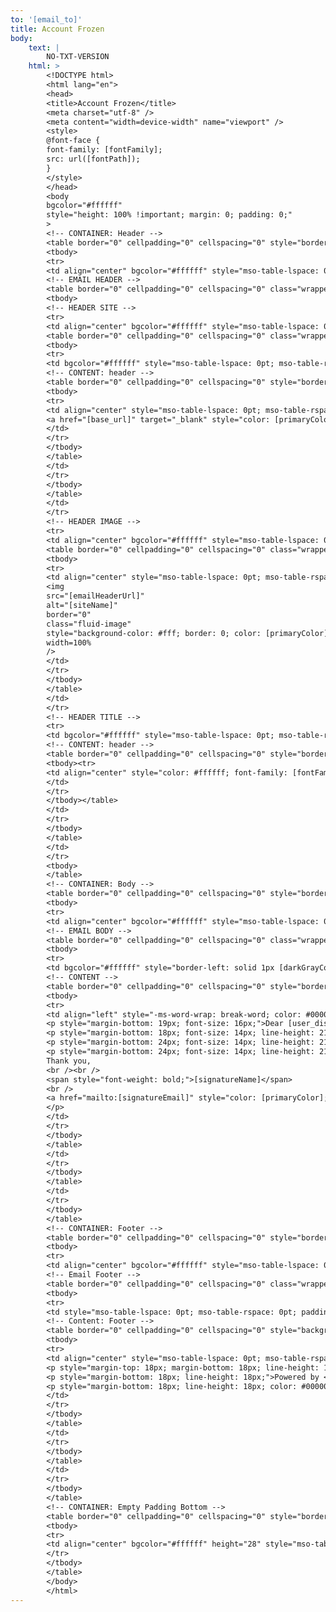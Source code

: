 ```yaml
---
to: '[email_to]'
title: Account Frozen
body:
    text: |
        NO-TXT-VERSION
    html: >
        <!DOCTYPE html>
        <html lang="en">
        <head>
        <title>Account Frozen</title>
        <meta charset="utf-8" />
        <meta content="width=device-width" name="viewport" />
        <style>
        @font-face {
        font-family: [fontFamily];
        src: url([fontPath]);
        }
        </style>
        </head>
        <body
        bgcolor="#ffffff"
        style="height: 100% !important; margin: 0; padding: 0;"
        >
        <!-- CONTAINER: Header -->
        <table border="0" cellpadding="0" cellspacing="0" style="border-collapse: collapse !important; mso-table-lspace: 0pt; mso-table-rspace: 0pt; table-layout: fixed;" width="100%">
        <tbody>
        <tr>
        <td align="center" bgcolor="#ffffff" style="mso-table-lspace: 0pt; mso-table-rspace: 0pt;">
        <!-- EMAIL HEADER -->
        <table border="0" cellpadding="0" cellspacing="0" class="wrapper" style="border-collapse: collapse !important; mso-table-lspace: 0pt; mso-table-rspace: 0pt;" width="600">
        <tbody>
        <!-- HEADER SITE -->
        <tr>
        <td align="center" bgcolor="#ffffff" style="mso-table-lspace: 0pt; mso-table-rspace: 0pt;">
        <table border="0" cellpadding="0" cellspacing="0" class="wrapper" style="border-collapse: collapse !important; mso-table-lspace: 0pt; mso-table-rspace: 0pt;" width="600">
        <tbody>
        <tr>
        <td bgcolor="#ffffff" style="mso-table-lspace: 0pt; mso-table-rspace: 0pt; padding: 5px; padding-top: 16px; padding-bottom: 21px;">
        <!-- CONTENT: header -->
        <table border="0" cellpadding="0" cellspacing="0" style="border-collapse: collapse !important; mso-table-lspace: 0pt; mso-table-rspace: 0pt;" width="100%">
        <tbody>
        <tr>
        <td align="center" style="mso-table-lspace: 0pt; mso-table-rspace: 0pt;">
        <a href="[base_url]" target="_blank" style="color: [primaryColor]; font-family: [fontFamily]; font-weight: normal; font-size: 14px; line-height: 16px; text-decoration: underline;">[base_url]</a>
        </td>
        </tr>
        </tbody>
        </table>
        </td>
        </tr>
        </tbody>
        </table>
        </td>
        </tr>
        <!-- HEADER IMAGE -->
        <tr>
        <td align="center" bgcolor="#ffffff" style="mso-table-lspace: 0pt; mso-table-rspace: 0pt;">
        <table border="0" cellpadding="0" cellspacing="0" class="wrapper" style="border-top-left-radius: 10px; border-top-right-radius: 10px; border: solid 1px [darkGrayColor]; border-bottom: unset; border-collapse: separate !important; mso-table-lspace: 0pt; mso-table-rspace: 0pt;" width="100%">
        <tbody>
        <tr>
        <td align="center" style="mso-table-lspace: 0pt; mso-table-rspace: 0pt; padding: 0 0 0 0;">
        <img
        src="[emailHeaderUrl]"
        alt="[siteName]"
        border="0"
        class="fluid-image"
        style="background-color: #fff; border: 0; color: [primaryColor]; display: block; font-family: [fontFamily]; font-size: 11px; font-weight: normal; height: auto; line-height: 21px; outline: none; padding: 0; text-decoration: none; border-top-left-radius: 10px; border-top-right-radius: 10px;"
        width=100%
        />
        </td>
        </tr>
        </tbody>
        </table>
        </td>
        </tr>
        <!-- HEADER TITLE -->
        <tr>
        <td bgcolor="#ffffff" style="mso-table-lspace: 0pt; mso-table-rspace: 0pt; padding: 5px;background-color: [darkGrayColor];">
        <!-- CONTENT: header -->
        <table border="0" cellpadding="0" cellspacing="0" style="border-collapse: collapse !important; mso-table-lspace: 0pt; mso-table-rspace: 0pt;" width="100%">
        <tbody><tr>
        <td align="center" style="color: #ffffff; font-family: [fontFamily]; font-size: 18px; font-weight: bold; line-height: 31px; mso-table-lspace: 0pt; mso-table-rspace: 0pt; padding: 12px 0 12px 0;">Account Frozen
        </td>
        </tr>
        </tbody></table>
        </td>
        </tr>
        </tbody>
        </table>
        </td>
        </tr>
        <tbody>
        </table>
        <!-- CONTAINER: Body -->
        <table border="0" cellpadding="0" cellspacing="0" style="border-collapse: collapse !important; mso-table-lspace: 0pt; mso-table-rspace: 0pt; table-layout: fixed;" width="100%">
        <tbody>
        <tr>
        <td align="center" bgcolor="#ffffff" style="mso-table-lspace: 0pt; mso-table-rspace: 0pt;">
        <!-- EMAIL BODY -->
        <table border="0" cellpadding="0" cellspacing="0" class="wrapper" style="border-collapse: collapse !important; mso-table-lspace: 0pt; mso-table-rspace: 0pt;" width="600">
        <tbody>
        <tr>
        <td bgcolor="#ffffff" style="border-left: solid 1px [darkGrayColor]; border-right: solid 1px [darkGrayColor]; mso-table-lspace: 0pt; mso-table-rspace: 0pt; padding: 20px;">
        <!-- CONTENT -->
        <table border="0" cellpadding="0" cellspacing="0" style="border-collapse: collapse !important; mso-table-lspace: 0pt; mso-table-rspace: 0pt;" width="100%">
        <tbody>
        <tr>
        <td align="left" style="-ms-word-wrap: break-word; color: #000000; font-family: [fontFamily]; font-size: 14px; font-weight: normal; line-height: normal; max-width: 558px; mso-table-lspace: 0pt; mso-table-rspace: 0pt; word-wrap: break-word; border-bottom: 1px solid #5A5A5A;">
        <p style="margin-bottom: 19px; font-size: 16px;">Dear [user_display_name],</p>
        <p style="margin-bottom: 18px; font-size: 14px; line-height: 21px;">Your account (<strong>[email_to]</strong>) on <a class="apple-links" href="[base_url]" style="color: [primaryColor]; font-weight: bold; text-decoration: underline;" target="_blank">[base_url]</a> has been frozen.</p>
        <p style="margin-bottom: 24px; font-size: 14px; line-height: 21px;">You can unfreeze your account at any time by visiting your account settings.</p>
        <p style="margin-bottom: 24px; font-size: 14px; line-height: 21px;">
        Thank you,
        <br /><br />
        <span style="font-weight: bold;">[signatureName]</span>
        <br />
        <a href="mailto:[signatureEmail]" style="color: [primaryColor]; font-weight: bold; text-decoration: underline;">[signatureEmail]</a>
        </p>
        </td>
        </tr>
        </tbody>
        </table>
        </td>
        </tr>
        </tbody>
        </table>
        </td>
        </tr>
        </tbody>
        </table>
        <!-- CONTAINER: Footer -->
        <table border="0" cellpadding="0" cellspacing="0" style="border-collapse: collapse !important; mso-table-lspace: 0pt; mso-table-rspace: 0pt; table-layout: fixed;" width="100%">
        <tbody>
        <tr>
        <td align="center" bgcolor="#ffffff" style="mso-table-lspace: 0pt; mso-table-rspace: 0pt;">
        <!-- Email Footer -->
        <table border="0" cellpadding="0" cellspacing="0" class="wrapper" style="border-bottom-left-radius: 10px; border-bottom-right-radius: 10px; border: solid 1px [darkGrayColor]; border-top: unset; border-collapse: separate !important; mso-table-lspace: 0pt; mso-table-rspace: 0pt;" width="600">
        <tbody>
        <tr>
        <td style="mso-table-lspace: 0pt; mso-table-rspace: 0pt; padding: 20px; padding-top: 0">
        <!-- Content: Footer -->
        <table border="0" cellpadding="0" cellspacing="0" style="background-color: [grayColor]; border-collapse: collapse !important; mso-table-lspace: 0pt; mso-table-rspace: 0pt;" width="100%">
        <tbody>
        <tr>
        <td align="center" style="mso-table-lspace: 0pt; mso-table-rspace: 0pt;color: #000; font-family: [fontFamily]; font-size: 12px; line-height: 21px; padding: 3px 50px">
        <p style="margin-top: 18px; margin-bottom: 18px; line-height: 18px;">This email was sent to <a href="mailto:[email_to]" style="color: [primaryColor]; font-weight: bold; text-decoration: underline;" target="_blank">[email_to]</a></p>
        <p style="margin-bottom: 18px; line-height: 18px;">Powered by <a class="apple-links" href="[base_url]" style="color: [primaryColor]; font-weight: bold; text-decoration: underline;" target="_blank">[base_url]</a><span>, hosted by </span><a class="apple-links" href="[hostedByUrl]" style="color: [primaryColor]; font-weight: bold; text-decoration: underline;" target="_blank">[hostedByName]</a></p>
        <p style="margin-bottom: 18px; line-height: 18px; color: #000000; text-decoration: none; font-weight: normal;">[fullAddress]<br />© [hostedByName]. All Rights Reserved.</p>
        </td>
        </tr>
        </tbody>
        </table>
        </td>
        </tr>
        </tbody>
        </table>
        </td>
        </tr>
        </tbody>
        </table>
        <!-- CONTAINER: Empty Padding Bottom -->
        <table border="0" cellpadding="0" cellspacing="0" style="border-collapse: collapse !important; mso-table-lspace: 0pt; mso-table-rspace: 0pt; table-layout: fixed;" width="100%">
        <tbody>
        <tr>
        <td align="center" bgcolor="#ffffff" height="28" style="mso-table-lspace: 0pt; mso-table-rspace: 0pt;">&nbsp;</td>
        </tr>
        </tbody>
        </table>
        </body>
        </html>
---
```

